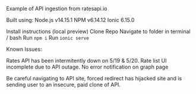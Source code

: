 Example of API ingestion from ratesapi.io

Built using:
Node.js v14.15.1
NPM v6.14.12
Ionic 6.15.0

Install instructions (local preview)
Clone Repo
Navigate to folder in terminal / bash
Run `npm i`
Run `ionic serve` 

Known Issues:

Rates API has been intermitently down on 5/19 & 5/20.
Rate list UI incomplete due to API outage.
No error notification on graph page

Be careful navigating to API site, forced redirect has hijacked site and is sending user to an insecure, paid clone of API.
